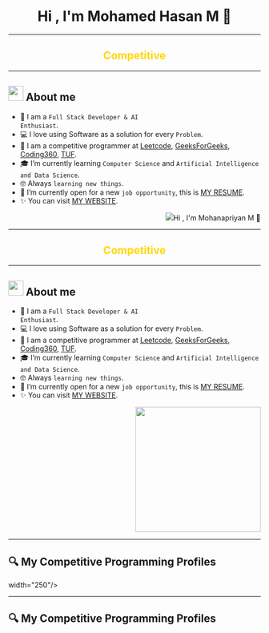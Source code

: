 <h1 align="center">Hi , I'm Mohamed Hasan M 👋</h1>

---

## <h2 align="center" style="color: gold;">Competitive</h2>

---

## <img src="https://cdn-icons-png.flaticon.com/512/921/921347.png" width="30"/> About me

- 🏫 I am a <code>Full Stack Developer & AI Enthusiast</code>.
- 💻 I love using Software as a solution for every <code>Problem</code>.
- 📘 I am a competitive programmer at 
  <a href="https://leetcode.com/">Leetcode</a>, 
  <a href="https://www.geeksforgeeks.org/">GeeksForGeeks</a>, 
  <a href="#">Coding360</a>, 
  <a href="#">TUF</a>.
- 🎓 I’m currently learning <code>Computer Science</code> and <code>Artificial Intelligence and Data Science</code>.
- 🤓 Always <code>learning new things</code>.
- 🤝 I’m currently open for a new <code>job opportunity</code>, this is 
  <a href="#">MY RESUME</a>.
- ✨ You can visit <a href="#">MY WEBSITE</a>.

<p align="right">
  <img src="<h1 align="center">Hi , I'm Mohanapriyan M 👋</h1>

---

## <h2 align="center" style="color: gold;">Competitive</h2>

---

## <img src="https://cdn-icons-png.flaticon.com/512/921/921347.png" width="30"/> About me

- 🏫 I am a <code>Full Stack Developer & AI Enthusiast</code>.
- 💻 I love using Software as a solution for every <code>Problem</code>.
- 📘 I am a competitive programmer at 
  <a href="https://leetcode.com/">Leetcode</a>, 
  <a href="https://www.geeksforgeeks.org/">GeeksForGeeks</a>, 
  <a href="#">Coding360</a>, 
  <a href="#">TUF</a>.
- 🎓 I’m currently learning <code>Computer Science</code> and <code>Artificial Intelligence and Data Science</code>.
- 🤓 Always <code>learning new things</code>.
- 🤝 I’m currently open for a new <code>job opportunity</code>, this is 
  <a href="#">MY RESUME</a>.
- ✨ You can visit <a href="#">MY WEBSITE</a>.

<p align="right">
  <img src="https://cdni.iconscout.com/illustration/premium/thumb/programmer-doing-programming-4925212-4105239.png" width="250"/>
</p>

---

## 🔍 My Competitive Programming Profiles
 width="250"/>
</p>

---

## 🔍 My Competitive Programming Profiles
